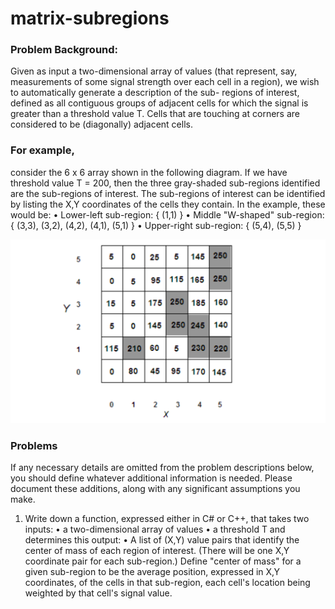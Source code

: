 # matrix-subregions

### Problem Background: 
Given as input a two-dimensional array of values (that represent, say, measurements of some signal strength over each cell in a region), we wish to automatically generate a description of the sub- regions of interest, defined as all contiguous groups of adjacent cells for which the signal is greater than a threshold value T. Cells that are touching at corners are considered to be (diagonally) adjacent cells.
### For example, 
consider the 6 x 6 array shown in the following diagram. If we have threshold value T = 200, then the three gray-shaded sub-regions identified are the sub-regions of interest. The sub-regions of interest can be identified by listing the X,Y coordinates of the cells they contain. In the example, these would be:
• Lower-left sub-region: { (1,1) }
• Middle "W-shaped" sub-region: { (3,3), (3,2), (4,2), (4,1), (5,1) }
• Upper-right sub-region: { (5,4), (5,5) }

![](https://github.com/tomsumardi/matrix-subregions/blob/master/matrix.png)


### Problems
If any necessary details are omitted from the problem descriptions below, you should define whatever additional information is needed. Please document these additions, along with any significant assumptions you make.
1. Write down a function, expressed either in C# or C++, that takes two inputs:
• a two-dimensional array of values
• a threshold T
 and determines this output:
• A list of (X,Y) value pairs that identify the center of mass of each region of interest.
(There will be one X,Y coordinate pair for each sub-region.) Define "center of mass" for a given sub-region to be
the average position, expressed in X,Y coordinates, of the cells in that sub-region, each cell's location
being weighted by that cell's signal value.
